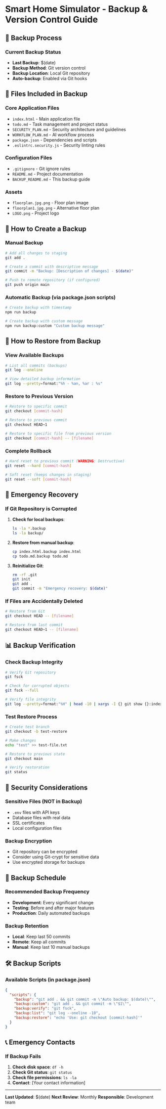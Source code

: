 # Smart Home Simulator - Backup & Version Control Guide

## 🔄 Backup Process

### Current Backup Status
- **Last Backup**: $(date)
- **Backup Method**: Git version control
- **Backup Location**: Local Git repository
- **Auto-backup**: Enabled via Git hooks

## 📁 Files Included in Backup

### Core Application Files
- `index.html` - Main application file
- `todo.md` - Task management and project status
- `SECURITY_PLAN.md` - Security architecture and guidelines
- `WORKFLOW_PLAN.md` - AI workflow process
- `package.json` - Dependencies and scripts
- `.eslintrc.security.js` - Security linting rules

### Configuration Files
- `.gitignore` - Git ignore rules
- `README.md` - Project documentation
- `BACKUP_README.md` - This backup guide

### Assets
- `floorplan.jpg.png` - Floor plan image
- `floorplan1.jpg.png` - Alternative floor plan
- `LOGO.png` - Project logo

## 🔧 How to Create a Backup

### Manual Backup
```bash
# Add all changes to staging
git add .

# Create a commit with descriptive message
git commit -m "Backup: [Description of changes] - $(date)"

# Push to remote repository (if configured)
git push origin main
```

### Automatic Backup (via package.json scripts)
```bash
# Create backup with timestamp
npm run backup

# Create backup with custom message
npm run backup:custom "Custom backup message"
```

## 🔄 How to Restore from Backup

### View Available Backups
```bash
# List all commits (backups)
git log --oneline

# View detailed backup information
git log --pretty=format:"%h - %an, %ar : %s"
```

### Restore to Previous Version
```bash
# Restore to specific commit
git checkout [commit-hash]

# Restore to previous commit
git checkout HEAD~1

# Restore to specific file from previous version
git checkout [commit-hash] -- [filename]
```

### Complete Rollback
```bash
# Hard reset to previous commit (WARNING: Destructive)
git reset --hard [commit-hash]

# Soft reset (keeps changes in staging)
git reset --soft [commit-hash]
```

## 🚨 Emergency Recovery

### If Git Repository is Corrupted
1. **Check for local backups**:
   ```bash
   ls -la *.backup
   ls -la backup/
   ```

2. **Restore from manual backup**:
   ```bash
   cp index.html.backup index.html
   cp todo.md.backup todo.md
   ```

3. **Reinitialize Git**:
   ```bash
   rm -rf .git
   git init
   git add .
   git commit -m "Emergency recovery: $(date)"
   ```

### If Files are Accidentally Deleted
```bash
# Restore from Git
git checkout HEAD -- [filename]

# Restore from last commit
git checkout HEAD~1 -- [filename]
```

## 📊 Backup Verification

### Check Backup Integrity
```bash
# Verify Git repository
git fsck

# Check for corrupted objects
git fsck --full

# Verify file integrity
git log --pretty=format:"%H" | head -10 | xargs -I {} git show {}:index.html | head -5
```

### Test Restore Process
```bash
# Create test branch
git checkout -b test-restore

# Make changes
echo "test" >> test-file.txt

# Restore to previous state
git checkout main

# Verify restoration
git status
```

## 🔐 Security Considerations

### Sensitive Files (NOT in Backup)
- `.env` files with API keys
- Database files with real data
- SSL certificates
- Local configuration files

### Backup Encryption
- Git repository can be encrypted
- Consider using Git-crypt for sensitive data
- Use encrypted storage for backups

## 📅 Backup Schedule

### Recommended Backup Frequency
- **Development**: Every significant change
- **Testing**: Before and after major features
- **Production**: Daily automated backups

### Backup Retention
- **Local**: Keep last 50 commits
- **Remote**: Keep all commits
- **Manual**: Keep last 10 manual backups

## 🛠️ Backup Scripts

### Available Scripts (in package.json)
```json
{
  "scripts": {
    "backup": "git add . && git commit -m \"Auto backup: $(date)\"",
    "backup:custom": "git add . && git commit -m \"$1\"",
    "backup:verify": "git fsck",
    "backup:list": "git log --oneline -10",
    "backup:restore": "echo 'Use: git checkout [commit-hash]'"
  }
}
```

## 📞 Emergency Contacts

### If Backup Fails
1. **Check disk space**: `df -h`
2. **Check Git status**: `git status`
3. **Check file permissions**: `ls -la`
4. **Contact**: [Your contact information]

---

**Last Updated**: $(date)
**Next Review**: Monthly
**Responsible**: Development team
